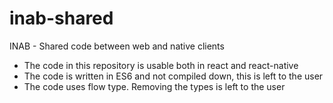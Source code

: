 # inab-shared
INAB - Shared code between web and native clients

* The code in this repository is usable both in react and react-native
* The code is written in ES6 and not compiled down, this is left to the user
* The code uses flow type. Removing the types is left to the user
